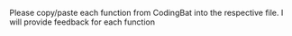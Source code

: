 Please copy/paste each function from CodingBat into the respective file. I will
provide feedback for each function
